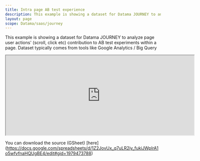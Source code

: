 ```yaml
---
title: Intra page AB test experience
description: This example is showing a dataset for Datama JOURNEY to analyze page user actions' (scroll, click etc) contribution to AB test experiments within a page.
layout: page
scope: Datama/saas/journey
---
```


This example is showing a dataset for Datama JOURNEY to analyze page user actions' (scroll, click etc) contribution to AB test experiments within a page.
Dataset typically comes from tools like Google Analytics / Big Query

<center><iframe src="https://docs.google.com/spreadsheets/d/e/2PACX-1vRGH2q-ug3Pn-QjYmDDPDUR0u2Kzy2YOo_btZBfOgIc5J56FiJA8QbfHtuSFV2NuiOKhBtR5ZrK6mFk/pubhtml?gid=1979473788&amp;single=true&amp;widget=true&amp;headers=false" width="610" height="260"></iframe></center>

You can download the source (GSheet) [here] (https://docs.google.com/spreadsheets/d/1Z2JovUx_q7uLR2iy_fukiJWpIrA1o5wfvfnaHQUgBE4/edit#gid=1979473788)